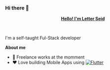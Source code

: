 ### Hi there 👋

<!--
**letter-Seid/letter-Seid** is a ✨ _special_ ✨ repository because its `README.md` (this file) appears on your GitHub profile.

Here are some ideas to get you started:

- 🔭 I’m currently working on ...
- 🌱 I’m currently learning ...
- 👯 I’m looking to collaborate on ...
- 🤔 I’m looking for help with ...
- 💬 Ask me about ...
- 📫 How to reach me: ...
- 😄 Pronouns: ...
- ⚡ Fun fact: ...
-->
<p align="center"><a href="https://anuraghazra.github.io"><b>Hello! I'm Letter Seid</b></a></p>

<br />

I'm a self-taught Ful-Stack developer

**About me**

- 🔭 Freelance works at the momment
- ❤️ Love building Mobile Apps using [![Flutter](https://avatars.githubusercontent.com/u/14101776?s=200&v=4)](https://github.com/flutter)

